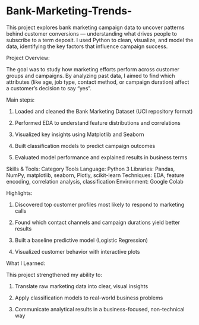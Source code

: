# Bank-Marketing-Trends-
This project explores bank marketing campaign data to uncover patterns behind customer conversions — understanding what drives people to subscribe to a term deposit.
I used Python to clean, visualize, and model the data, identifying the key factors that influence campaign success.

Project Overview:

The goal was to study how marketing efforts perform across customer groups and campaigns.
By analyzing past data, I aimed to find which attributes (like age, job type, contact method, or campaign duration) affect a customer’s decision to say “yes”.

Main steps:

1. Loaded and cleaned the Bank Marketing Dataset (UCI repository format)

2. Performed EDA to understand feature distributions and correlations

3. Visualized key insights using Matplotlib and Seaborn

4. Built classification models to predict campaign outcomes

5. Evaluated model performance and explained results in business terms

Skills & Tools: 
Category	       Tools
Language:	       Python 3
Libraries:	     Pandas, NumPy, matplotlib, seaborn, Plotly, scikit-learn
Techniques:	     EDA, feature encoding, correlation analysis, classification
Environment: 	   Google Colab 

Highlights:

1. Discovered top customer profiles most likely to respond to marketing calls

2. Found which contact channels and campaign durations yield better results

3. Built a baseline predictive model (Logistic Regression)

4. Visualized customer behavior with interactive plots

What I Learned:

This project strengthened my ability to:

1. Translate raw marketing data into clear, visual insights

2. Apply classification models to real-world business problems

3. Communicate analytical results in a business-focused, non-technical way

   
